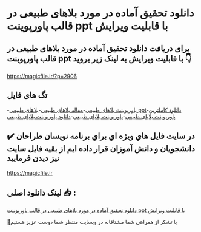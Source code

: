 # دانلود تحقیق آماده در مورد بلاهای طبیعی در قالب پاورپوینت ppt با قابلیت ویرایش

## برای دریافت دانلود تحقیق آماده در مورد بلاهای طبیعی در قالب پاورپوینت ppt با قابلیت ویرایش به لینک زیر بروید 👇

https://magicfile.ir/?p=2906

## تگ های فایل

-[پاورپوينت بلاهای طبیعی](https://magicfile.ir/product/%d8%aa%d8%ad%d9%82%d9%8a%d9%82-%d8%a2%d9%85%d8%a7%d8%af%d9%87-%d8%af%d8%b1-%d9%85%d9%88%d8%b1%d8%af-%d8%a8%d9%84%d8%a7%d9%87%d8%a7%db%8c-%d8%b7%d8%a8%db%8c%d8%b9%db%8c-%d8%af%d8%b1-%d9%82%d8%a7%d9%84%d8%a8-%d9%be%d8%a7%d9%88%d8%b1%d9%be%d9%88%d9%8a%d9%86%d8%aa/)-[مقاله بلاهای طبیعی](https://magicfile.ir/product/%d8%aa%d8%ad%d9%82%d9%8a%d9%82-%d8%a2%d9%85%d8%a7%d8%af%d9%87-%d8%af%d8%b1-%d9%85%d9%88%d8%b1%d8%af-%d8%a8%d9%84%d8%a7%d9%87%d8%a7%db%8c-%d8%b7%d8%a8%db%8c%d8%b9%db%8c-%d8%af%d8%b1-%d9%82%d8%a7%d9%84%d8%a8-%d9%be%d8%a7%d9%88%d8%b1%d9%be%d9%88%d9%8a%d9%86%d8%aa/)-[بلاهای طبیعی ppt](https://magicfile.ir/product/%d8%aa%d8%ad%d9%82%d9%8a%d9%82-%d8%a2%d9%85%d8%a7%d8%af%d9%87-%d8%af%d8%b1-%d9%85%d9%88%d8%b1%d8%af-%d8%a8%d9%84%d8%a7%d9%87%d8%a7%db%8c-%d8%b7%d8%a8%db%8c%d8%b9%db%8c-%d8%af%d8%b1-%d9%82%d8%a7%d9%84%d8%a8-%d9%be%d8%a7%d9%88%d8%b1%d9%be%d9%88%d9%8a%d9%86%d8%aa/)-[دانلود کاملترین پاورپوینت بلایای طبیعی](https://magicfile.ir/product/%d8%aa%d8%ad%d9%82%d9%8a%d9%82-%d8%a2%d9%85%d8%a7%d8%af%d9%87-%d8%af%d8%b1-%d9%85%d9%88%d8%b1%d8%af-%d8%a8%d9%84%d8%a7%d9%87%d8%a7%db%8c-%d8%b7%d8%a8%db%8c%d8%b9%db%8c-%d8%af%d8%b1-%d9%82%d8%a7%d9%84%d8%a8-%d9%be%d8%a7%d9%88%d8%b1%d9%be%d9%88%d9%8a%d9%86%d8%aa/)-[پاورپوینت بلایای طبیعی](https://magicfile.ir/product/%d8%aa%d8%ad%d9%82%d9%8a%d9%82-%d8%a2%d9%85%d8%a7%d8%af%d9%87-%d8%af%d8%b1-%d9%85%d9%88%d8%b1%d8%af-%d8%a8%d9%84%d8%a7%d9%87%d8%a7%db%8c-%d8%b7%d8%a8%db%8c%d8%b9%db%8c-%d8%af%d8%b1-%d9%82%d8%a7%d9%84%d8%a8-%d9%be%d8%a7%d9%88%d8%b1%d9%be%d9%88%d9%8a%d9%86%d8%aa/)-[دانلود پاورپوینت بلایای طبیعی](https://magicfile.ir/product/%d8%aa%d8%ad%d9%82%d9%8a%d9%82-%d8%a2%d9%85%d8%a7%d8%af%d9%87-%d8%af%d8%b1-%d9%85%d9%88%d8%b1%d8%af-%d8%a8%d9%84%d8%a7%d9%87%d8%a7%db%8c-%d8%b7%d8%a8%db%8c%d8%b9%db%8c-%d8%af%d8%b1-%d9%82%d8%a7%d9%84%d8%a8-%d9%be%d8%a7%d9%88%d8%b1%d9%be%d9%88%d9%8a%d9%86%d8%aa/)

## ✔️ در سايت فايل هاي ويژه اي براي برنامه نويسان طراحان دانشجويان و دانش آموزان قرار داده ايم از بقيه فايل سايت نيز ديدن فرماييد

https://magicfile.ir


## لينک دانلود اصلي 📥 :

[دانلود تحقیق آماده در مورد بلاهای طبیعی در قالب پاورپوینت ppt با قابلیت ویرایش](https://magicfile.ir/product/%d8%aa%d8%ad%d9%82%d9%8a%d9%82-%d8%a2%d9%85%d8%a7%d8%af%d9%87-%d8%af%d8%b1-%d9%85%d9%88%d8%b1%d8%af-%d8%a8%d9%84%d8%a7%d9%87%d8%a7%db%8c-%d8%b7%d8%a8%db%8c%d8%b9%db%8c-%d8%af%d8%b1-%d9%82%d8%a7%d9%84%d8%a8-%d9%be%d8%a7%d9%88%d8%b1%d9%be%d9%88%d9%8a%d9%86%d8%aa/) 


🙏با تشکر از همراهي شما مشتاقانه در وبسایت منتظر شما دوست عزیز هستیم

